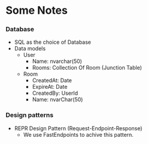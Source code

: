 # Some Notes

### Database
+ SQL as the choice of Database
+ Data models
  - User
    - Name: nvarchar(50)
    - Rooms: Collection Of Room (Junction Table)
  - Room
    - CreatedAt: Date
    - ExpireAt: Date
    - CreatedBy: UserId
    - Name: nvarChar(50)
    

### Design patterns
+ REPR Design Pattern (Request-Endpoint-Response)
  - We use FastEndpoints to achive this pattern.

